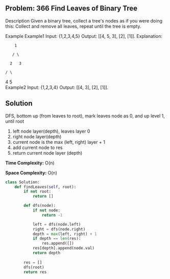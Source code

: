## Problem: 366 Find Leaves of Binary Tree

Description
Given a binary tree, collect a tree's nodes as if you were doing this: Collect and remove all leaves, repeat until the tree is empty.

Example
Example1
Input: {1,2,3,4,5}
Output: [[4, 5, 3], [2], [1]].
Explanation:

        1

       / \

      2   3

    / \     

   4   5    
Example2
Input: {1,2,3,4}
Output: [[4, 3], [2], [1]].


## Solution
DFS, bottom up (from leaves to root), mark leaves node as 0, and up level 1, until root 

1. left node layer(depth), leaves layer 0
2. right node layer(depth)
3. current node is the max (left, right) layer + 1
4. add current node to res 
5. return current node layer (depth)

**Time Complexity:** O(n)

**Space Complexity:** O(n)

```python
class Solution:
    def findLeaves(self, root):
        if not root:
            return []

        def dfs(node):
            if not node:
                return -1

            left = dfs(node.left)
            right = dfs(node.right)
            depth = max(left, right) + 1
            if depth == len(res):
                res.append([])
            res[depth].append(node.val)
            return depth
        
        res = []
        dfs(root)
        return res

```
